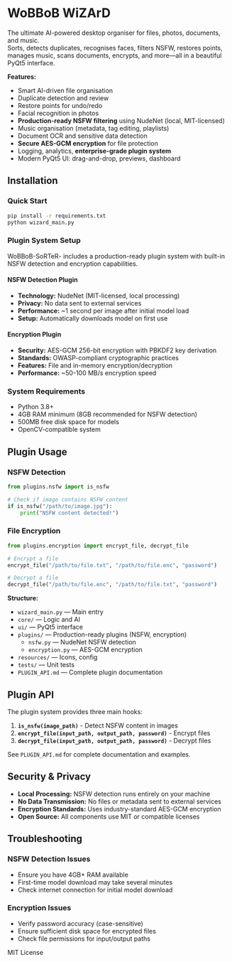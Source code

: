 # WoBBoB WiZArD

The ultimate AI-powered desktop organiser for files, photos, documents, and music.  
Sorts, detects duplicates, recognises faces, filters NSFW, restores points, manages music, scans documents, encrypts, and more—all in a beautiful PyQt5 interface.

**Features:**
- Smart AI-driven file organisation
- Duplicate detection and review
- Restore points for undo/redo
- Facial recognition in photos
- **Production-ready NSFW filtering** using NudeNet (local, MIT-licensed)
- Music organisation (metadata, tag editing, playlists)
- Document OCR and sensitive data detection
- **Secure AES-GCM encryption** for file protection
- Logging, analytics, **enterprise-grade plugin system**
- Modern PyQt5 UI: drag-and-drop, previews, dashboard

## Installation

### Quick Start
```bash
pip install -r requirements.txt
python wizard_main.py
```

### Plugin System Setup

WoBBoB-SoRTeR- includes a production-ready plugin system with built-in NSFW detection and encryption capabilities.

#### NSFW Detection Plugin
- **Technology:** NudeNet (MIT-licensed, local processing)
- **Privacy:** No data sent to external services
- **Performance:** ~1 second per image after initial model load
- **Setup:** Automatically downloads model on first use

#### Encryption Plugin
- **Security:** AES-GCM 256-bit encryption with PBKDF2 key derivation
- **Standards:** OWASP-compliant cryptographic practices
- **Features:** File and in-memory encryption/decryption
- **Performance:** ~50-100 MB/s encryption speed

### System Requirements
- Python 3.8+
- 4GB RAM minimum (8GB recommended for NSFW detection)
- 500MB free disk space for models
- OpenCV-compatible system

## Plugin Usage

### NSFW Detection
```python
from plugins.nsfw import is_nsfw

# Check if image contains NSFW content
if is_nsfw("/path/to/image.jpg"):
    print("NSFW content detected!")
```

### File Encryption
```python
from plugins.encryption import encrypt_file, decrypt_file

# Encrypt a file
encrypt_file("/path/to/file.txt", "/path/to/file.enc", "password")

# Decrypt a file
decrypt_file("/path/to/file.enc", "/path/to/file.txt", "password")
```

**Structure:**
- `wizard_main.py` — Main entry
- `core/` — Logic and AI
- `ui/` — PyQt5 interface
- `plugins/` — Production-ready plugins (NSFW, encryption)
  - `nsfw.py` — NudeNet NSFW detection
  - `encryption.py` — AES-GCM encryption
- `resources/` — Icons, config
- `tests/` — Unit tests
- `PLUGIN_API.md` — Complete plugin documentation

## Plugin API

The plugin system provides three main hooks:

1. **`is_nsfw(image_path)`** - Detect NSFW content in images
2. **`encrypt_file(input_path, output_path, password)`** - Encrypt files
3. **`decrypt_file(input_path, output_path, password)`** - Decrypt files

See `PLUGIN_API.md` for complete documentation and examples.

## Security & Privacy

- **Local Processing:** NSFW detection runs entirely on your machine
- **No Data Transmission:** No files or metadata sent to external services
- **Encryption Standards:** Uses industry-standard AES-GCM encryption
- **Open Source:** All components use MIT or compatible licenses

## Troubleshooting

### NSFW Detection Issues
- Ensure you have 4GB+ RAM available
- First-time model download may take several minutes
- Check internet connection for initial model download

### Encryption Issues
- Verify password accuracy (case-sensitive)
- Ensure sufficient disk space for encrypted files
- Check file permissions for input/output paths

MIT License